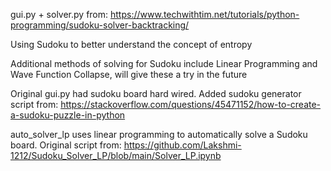 gui.py + solver.py from:
https://www.techwithtim.net/tutorials/python-programming/sudoku-solver-backtracking/

Using Sudoku to better understand the concept of entropy

Additional methods of solving for Sudoku include Linear Programming and Wave Function Collapse, will give these a try in the future

Original gui.py had sudoku board hard wired. Added sudoku generator script from:
https://stackoverflow.com/questions/45471152/how-to-create-a-sudoku-puzzle-in-python

auto_solver_lp uses linear programming to automatically solve a Sudoku board. Original script from:
https://github.com/Lakshmi-1212/Sudoku_Solver_LP/blob/main/Solver_LP.ipynb

